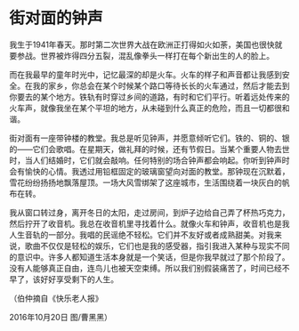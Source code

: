 # 街对面的钟声

我生于1941年春天。那时第二次世界大战在欧洲正打得如火如荼，美国也很快就要参战。世界被炸得四分五裂，混乱像拳头一样打在每个新出生的人的脸上。 

而在我最早的童年时光中，记忆最深的却是火车。火车的样子和声音都让我感到安全。在我的家乡，你总会在某个时候某个路口等待长长的火车通过，然后才能去到你要去的某个地方。铁轨有时穿过乡间的道路，有时和它们平行。听着远处传来的火车声，就像我坐在某个平坦的地方，从未碰到什么真正的危险，而且一切都很和谐。 

街对面有一座带钟楼的教堂。我总是听见钟声，并愿意倾听它们。铁的、铜的、银的——它们会歌唱。在星期天，做礼拜的时候，还有节假日。当某个重要人物去世时，当人们结婚时，它们就会敲响。任何特别的场合钟声都会响起。你听到钟声时会有愉快的心情。我透过用铅框固定的玻璃窗望向对面的教堂。那钟现在沉默着，雪花纷纷扬扬地飘落屋顶。一场大风雪绑架了这座城市，生活围绕着一块灰白的帆布在转。 

我从窗口转过身，离开冬日的太阳，走过房间，到炉子边给自己弄了杯热巧克力，然后拧开了收音机。我总在收音机里寻找着什么。就像火车和钟声，收音机也是我人生音轨的一部分。我唱的民谣绝不轻松。它们并不友好或者成熟甜美。对我来说，歌曲不仅仅是轻松的娱乐，它们也是我的感受器，指引我进入某种与现实不同的意识中。许多人都知道生活本身就是一个笑话，但是你我早就过了那个阶段了。没有人能够真正自由，连鸟儿也被天空束缚。所以我们别假装痛苦了，时间已经不早了，该好好享受剩下的人生。 

（伯仲摘自《快乐老人报》 

2016年10月20日 图/曹黑黑）